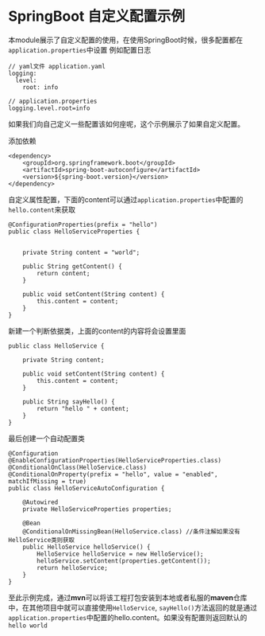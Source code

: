 # SpringBoot 自定义配置示例

本module展示了自定义配置的使用，在使用SpringBoot时候，很多配置都在`application.properties`中设置
例如配置日志

```
// yaml文件 application.yaml
logging:
  level:
    root: info
    
// application.properties
logging.level.root=info
```
如果我们向自己定义一些配置该如何座呢，这个示例展示了如果自定义配置。

添加依赖

```
<dependency>
    <groupId>org.springframework.boot</groupId>
    <artifactId>spring-boot-autoconfigure</artifactId>
    <version>${spring-boot.version}</version>
</dependency>
```

自定义属性配置，下面的content可以通过`application.properties`中配置的`hello.content`来获取

```
@ConfigurationProperties(prefix = "hello")
public class HelloServiceProperties {


    private String content = "world";

    public String getContent() {
        return content;
    }

    public void setContent(String content) {
        this.content = content;
    }
}
```
新建一个判断依据类，上面的content的内容将会设置里面

```
public class HelloService {

    private String content;

    public void setContent(String content) {
        this.content = content;
    }

    public String sayHello() {
        return "hello " + content;
    }
}
```
最后创建一个自动配置类

```
@Configuration
@EnableConfigurationProperties(HelloServiceProperties.class)
@ConditionalOnClass(HelloService.class)
@ConditionalOnProperty(prefix = "hello", value = "enabled", matchIfMissing = true)
public class HelloServiceAutoConfiguration {

    @Autowired
    private HelloServiceProperties properties;

    @Bean
    @ConditionalOnMissingBean(HelloService.class) //条件注解如果没有HelloService类则获取
    public HelloService helloService() {
        HelloService helloService = new HelloService();
        helloService.setContent(properties.getContent());
        return helloService;
    }
}
```

至此示例完成，通过**mvn**可以将该工程打包安装到本地或者私服的**maven**仓库中，在其他项目中就可以直接使用`HelloService`,
`sayHello()`方法返回的就是通过`application.properties`中配置的hello.content。如果没有配置则返回默认的`hello world`
